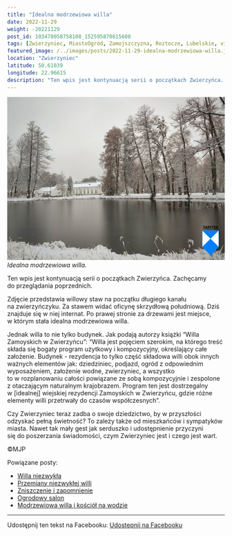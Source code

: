 ```yaml
---
title: "Idealna modrzewiowa willa"
date: 2022-11-29
weight: -20221129
post_id: 103478058758108_152595870815608
tags: [Zwierzyniec, MiastoOgród, Zamojszczyzna, Roztocze, Lubelskie, villarestituta, turystyka, dziedzictwo, zabytki, krajobrazy]
featured_image: /../images/posts/2022-11-29-idealna-modrzewiowa-willa.jpg
location: "Zwierzyniec"
latitude: 50.61039
longitude: 22.96615
description: "Ten wpis jest kontynuacją serii o początkach Zwierzyńca. Zachęcamy do przeglądania poprzednich...."
---
```


![Idealna modrzewiowa willa.](/images/posts/2022-11-29-idealna-modrzewiowa-willa.jpg)
*Idealna modrzewiowa willa.*

Ten wpis jest kontynuacją serii o początkach Zwierzyńca. Zachęcamy do przeglądania poprzednich.

Zdjęcie przedstawia willowy staw na początku długiego kanału na zwierzyńczyku. Za stawem widać oficynę skrzydłową południową. Dziś znajduje się w niej internat. Po prawej stronie za drzewami jest miejsce, w którym stała idealna modrzewiowa willa.

Jednak willa to nie tylko budynek. Jak podają autorzy książki “Willa Zamoyskich w Zwierzyńcu”:
“Willa jest pojęciem szerokim, na którego treść składa się bogaty program użytkowy i kompozycyjny, określający całe założenie. Budynek - rezydencja to tylko część składowa willi obok innych ważnych elementów jak: dziedziniec, podjazd, ogród z odpowiednim wyposażeniem, założenie wodne, zwierzyniec, a  wszystko to w rozplanowaniu całości powiązane ze sobą kompozycyjnie i zespolone z otaczającym naturalnym krajobrazem.
Program ten jest dostrzegalny w [idealnej] wiejskiej rezydencji Zamoyskich w Zwierzyńcu, gdzie różne elementy willi przetrwały do czasów współczesnych”.

Czy Zwierzyniec teraz zadba o swoje dziedzictwo, by w przyszłości odzyskać pełną świetność?
To zależy także od mieszkańców i sympatyków miasta.
Nawet tak mały gest jak serduszko i udostępnienie przyczyni się do poszerzania świadomości, czym Zwierzyniec jest i czego jest wart.



©MJP

Powiązane posty:
- [Willa niezwykła](/posts/willa-niezwykla)
- [Przemiany niezwykłej willi](/posts/przemiany-niezwyklej-willi)
- [Zniszczenie i zapomnienie](/posts/zniszczenie-i-zapomnienie)
- [Ogrodowy salon](/posts/ogrodowy-salon)
- [Modrzewiowa willa i kościół na wodzie](/posts/modrzewiowa-willa-i-kosciol-na-wodzie)


---

Udostępnij ten tekst na Facebooku:
[Udostępnij na Facebooku](https://www.facebook.com/sharer/sharer.php?u=https://stowarzyszeniewachniewskiej.pl/posts/idealna-modrzewiowa-willa)

<script type="application/ld+json">
{
  "@context": "https://schema.org",
  "@type": "BlogPosting",
  "headline": "Idealna modrzewiowa willa",
  "datePublished": "2022-11-29",
  "dateModified": "2022-11-29",
  "author": {
    "@type": "Person",
    "name": "Michał Jan Patyk"
  },
  "publisher": {
    "@type": "Organization",
    "name": "Stowarzyszenie im. Aleksandry Wachniewskiej",
    "logo": {
      "@type": "ImageObject",
      "url": "https://stowarzyszeniewachniewskiej.pl/images/logo/logo.svg"
    }
  },
  "mainEntityOfPage": {
    "@type": "WebPage",
    "@id": "https://stowarzyszeniewachniewskiej.pl/posts/idealna-modrzewiowa-willa"
  },
  "image": {
    "@type": "ImageObject",
    "url": "https://stowarzyszeniewachniewskiej.pl//images/posts/2022-11-29-idealna-modrzewiowa-willa.jpg"
  },
  "articleSection": "Dziedzictwo Kulturowe i Zabytki",
  "keywords": "[Zwierzyniec, MiastoOgród, Zamojszczyzna, Roztocze, Lubelskie, villarestituta, turystyka, dziedzictwo, zabytki, krajobrazy]",
  "wordCount": 177,
  "articleBody": "Ten wpis jest kontynuacją serii o początkach Zwierzyńca. Zachęcamy do przeglądania poprzednich.\n\nZdjęcie przedstawia willowy staw na początku długiego kanału na zwierzyńczyku. Za stawem widać oficynę skrzydłową południową. Dziś znajduje się w niej internat. Po prawej stronie za drzewami jest miejsce, w którym stała idealna modrzewiowa willa.\n\nJednak willa to nie tylko budynek. Jak podają autorzy książki “Willa Zamoyskich w Zwierzyńcu”:\n“Willa jest pojęciem szerokim, na którego treść składa się bogaty program użytkowy i kompozycyjny, określający całe założenie. Budynek - rezydencja to tylko część składowa willi obok innych ważnych elementów jak: dziedziniec, podjazd, ogród z odpowiednim wyposażeniem, założenie wodne, zwierzyniec, a  wszystko to w rozplanowaniu całości powiązane ze sobą kompozycyjnie i zespolone z otaczającym naturalnym krajobrazem.\nProgram ten jest dostrzegalny w [idealnej] wiejskiej rezydencji Zamoyskich w Zwierzyńcu, gdzie różne elementy willi przetrwały do czasów współczesnych”.\n\nCzy Zwierzyniec teraz zadba o swoje dziedzictwo, by w przyszłości odzyskać pełną świetność?\nTo zależy także od mieszkańców i sympatyków miasta.\nNawet tak mały gest jak serduszko i udostępnienie przyczyni się do poszerzania świadomości, czym Zwierzyniec jest i czego jest wart.\n\n\n\n©MJP",
  "description": "Ten wpis jest kontynuacją serii o początkach Zwierzyńca. Zachęcamy do przeglądania poprzednich....",
  "copyrightHolder": {
    "@type": "Person",
    "name": "Michał Jan Patyk"
  }
}
</script>
<script type="application/ld+json">
{
  "@context": "https://schema.org",
  "@type": "BreadcrumbList",
  "itemListElement": [
    {
      "@type": "ListItem",
      "position": 1,
      "name": "Home",
      "item": "https://stowarzyszeniewachniewskiej.pl"
    },
    {
      "@type": "ListItem",
      "position": 2,
      "name": "posts",
      "item": "https://stowarzyszeniewachniewskiej.pl/posts"
    },
    {
      "@type": "ListItem",
      "position": 3,
      "name": "Idealna modrzewiowa willa",
      "item": "https://stowarzyszeniewachniewskiej.pl/posts/idealna-modrzewiowa-willa"
    }
  ]
}
</script>
